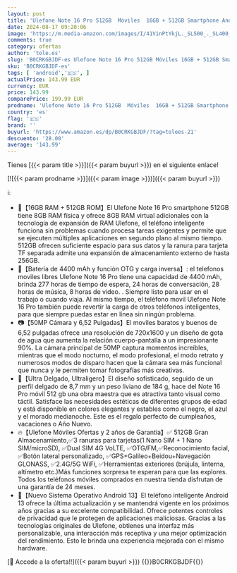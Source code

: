 ```yaml
---
layout: post
title: 'Ulefone Note 16 Pro 512GB  Móviles  16GB + 512GB Smartphone Android 13  Doble SIM 4G Telefono Movil Cámara 50MP+8MP  Batería 4400mAh  6.52 Pulgadas HD+  5G WiFi Face ID OTG GPS - Púrpura'
date: 2024-08-17 09:20:06
image: 'https://m.media-amazon.com/images/I/41VinPtYkjL._SL500_._SL400_.jpg'
comments: true
category: ofertas
author: 'tole.es'
slug: 'B0CRKGBJDF-es Ulefone Note 16 Pro 512GB Móviles 16GB + 512GB Smartphone...'
sku: 'B0CRKGBJDF-es'
tags: [ 'android','🇪🇸', ]
actualPrice: 143.99 EUR
currency: EUR
price: 143.99
comparePrice: 199.99 EUR
prodname: 'Ulefone Note 16 Pro 512GB  Móviles  16GB + 512GB Smartphone Android 13  Doble SIM 4G Telefono Movil Cámara 50MP+8MP  Batería 4400mAh  6.52 Pulgadas HD+  5G WiFi Face ID OTG GPS - Púrpura'
country: 'es'
flag: '🇪🇸'
brand: ''
buyurl: 'https://www.amazon.es/dp/B0CRKGBJDF/?tag=tolees-21'
descuento: '28.00'
average: '143.99'
---
```


Tienes [{{< param title >}}]({{< param buyurl >}}) en el siguiente enlace!

[![{{< param prodname >}}]({{< param image >}})]({{< param buyurl >}})

ℹ️:

- 💾【16GB RAM + 512GB ROM】El Ulefone Note 16 Pro smartphone 512GB tiene 8GB RAM física y ofrece 8GB RAM virtual adicionales con la tecnología de expansión de RAM Ulefone, el teléfono inteligente funciona sin problemas cuando procesa tareas exigentes y permite que se ejecuten múltiples aplicaciones en segundo plano al mismo tiempo. 512GB ofrecen suficiente espacio para sus datos y la ranura para tarjeta TF separada admite una expansión de almacenamiento externo de hasta 256GB.
- 🔋【Batería de 4400 mAh y función OTG y carga inversa】: el telefonos moviles libres Ulefone Note 16 Pro tiene una capacidad de 4400 mAh, brinda 277 horas de tiempo de espera, 24 horas de conversación, 28 horas de música, 8 horas de video. . Siempre listo para usar en el trabajo o cuando viaja. Al mismo tiempo, el teléfono movil Ulefone Note 16 Pro también puede revertir la carga de otros teléfonos inteligentes, para que siempre puedas estar en línea sin ningún problema.
- 📷【50MP Cámara y 6,52 Pulgadas】El moviles baratos y buenos de 6,52 pulgadas ofrece una resolución de 720x1600 y un diseño de gota de agua que aumenta la relación cuerpo-pantalla a un impresionante 90%. La cámara principal de 50MP captura momentos increíbles, mientras que el modo nocturno, el modo profesional, el modo retrato y numerosos modos de disparo hacen que la cámara sea más funcional que nunca y le permiten tomar fotografías más creativas.
- 🌈【Ultra Delgado, Ultraligero】El diseño sofisticado, seguido de un perfil delgado de 8,7 mm y un peso liviano de 184 g, hace del Note 16 Pro móvil 512 gb una obra maestra que es atractiva tanto visual como táctil. Satisface las necesidades estéticas de diferentes grupos de edad y está disponible en colores elegantes y estables como el negro, el azul y el morado medianoche. Este es el regalo perfecto de cumpleaños, vacaciones o Año Nuevo.
- 🔥【Ulefone Móviles Ofertas y 2 años de Garantía】✅ 512GB Gran Almacenamiento,✅3 ranuras para tarjetas(1 Nano SIM + 1 Nano SIM/microSD), ✅Dual SIM 4G VoLTE, ✅OTG/FM,✅Reconocimiento facial, ✅Botón lateral personalizado, ✅GPS+Galileo+Beidou+Navegación GLONASS, ✅2.4G/5G WiFi, ✅Herramientas exteriores (brújula, linterna, altímetro etc.)Más funciones sorpresa te esperan para que las explores. Todos los teléfonos móviles comprados en nuestra tienda disfrutan de una garantía de 24 meses.
- 🎯【Nuevo Sistema Operativo Android 13】El teléfono inteligente Android 13 ofrece la última actualización y se mantendrá vigente en los próximos años gracias a su excelente compatibilidad. Ofrece potentes controles de privacidad que le protegen de aplicaciones maliciosas. Gracias a las tecnologías originales de Ulefone, obtienes una interfaz más personalizable, una interacción más receptiva y una mejor optimización del rendimiento. Esto le brinda una experiencia mejorada con el mismo hardware.

[🛒 Accede a la oferta!!]({{< param buyurl >}})
{{<world>}}B0CRKGBJDF{{</world>}}
